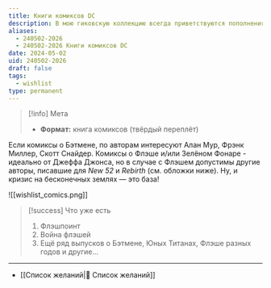 ```yaml
---
title: Книги комиксов DC
description: В мою гиковскую коллекцию всегда приветствуются пополнения
aliases:
  - 240502-2026
  - 240502-2026 Книги комиксов DC
date: 2024-05-02
uid: 240502-2026
draft: false
tags:
  - wishlist
type: permanent
---
```


> [!info] Мета
> - **Формат:** книга комиксов (твёрдый переплёт)

Если комиксы о Бэтмене, по авторам интересуют Алан Мур, Фрэнк Миллер, Скотт Снайдер. Комиксы о Флэше и/или Зелёном Фонаре - идеально от Джеффа Джонса, но в случае с Флэшем допустимы другие авторы, писавшие для *New 52* и *Rebirth* (см. обложки ниже). Ну, и кризис на бесконечных землях — это база!

![[wishlist_comics.png]]

> [!success] Что уже есть
> 1. Флэшпоинт
> 2. Война флэшей
> 3. Ещё ряд выпусков о Бэтмене, Юных Титанах, Флэше разных годов и другие...

---

- [[Список желаний|🎁 Список желаний]]
